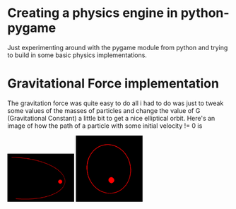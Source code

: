 # Creating a physics engine in python-pygame
Just experimenting around with the pygame module from python and trying to build in some basic physics implementations.

# Gravitational Force implementation
The gravitation force was quite easy to do all i had to do was just to tweak some values of the masses of particles and change the value of G (Gravitational Constant) a little bit to get a nice elliptical orbit. Here's an image of how the path of a particle with some initial velocity != 0 is

<div display="flex">
<img src="https://github.com/Vaibhav34543/Pygame_Physics/blob/main/Gravitation_Force/Illustration1.png?raw=true" width=30%>
<img src="https://github.com/Vaibhav34543/Pygame_Physics/blob/main/Gravitation_Force/Illustration2.png?raw=true" width=30%>
</div>
